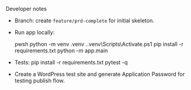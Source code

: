 Developer notes

- Branch: create `feature/prd-complete` for initial skeleton.
- Run app locally:

  pwsh
  python -m venv .venv
  .\.venv\Scripts\Activate.ps1
  pip install -r requirements.txt
  python -m app.main

- Tests:
  pip install -r requirements.txt
  pytest -q

- Create a WordPress test site and generate Application Password for testing publish flow.
